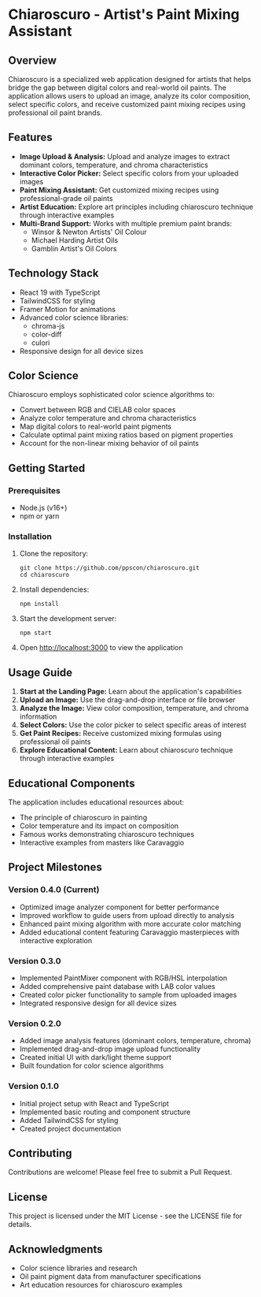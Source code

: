 # Chiaroscuro - Artist's Paint Mixing Assistant

## Overview

Chiaroscuro is a specialized web application designed for artists that helps bridge the gap between digital colors and real-world oil paints. The application allows users to upload an image, analyze its color composition, select specific colors, and receive customized paint mixing recipes using professional oil paint brands.

## Features

- **Image Upload & Analysis:** Upload and analyze images to extract dominant colors, temperature, and chroma characteristics
- **Interactive Color Picker:** Select specific colors from your uploaded images
- **Paint Mixing Assistant:** Get customized mixing recipes using professional-grade oil paints
- **Artist Education:** Explore art principles including chiaroscuro technique through interactive examples
- **Multi-Brand Support:** Works with multiple premium paint brands:
  - Winsor & Newton Artists' Oil Colour
  - Michael Harding Artist Oils
  - Gamblin Artist's Oil Colors

## Technology Stack

- React 19 with TypeScript
- TailwindCSS for styling
- Framer Motion for animations
- Advanced color science libraries:
  - chroma-js
  - color-diff
  - culori
- Responsive design for all device sizes

## Color Science

Chiaroscuro employs sophisticated color science algorithms to:

- Convert between RGB and CIELAB color spaces
- Analyze color temperature and chroma characteristics
- Map digital colors to real-world paint pigments
- Calculate optimal paint mixing ratios based on pigment properties
- Account for the non-linear mixing behavior of oil paints

## Getting Started

### Prerequisites

- Node.js (v16+)
- npm or yarn

### Installation

1. Clone the repository:
   ```
   git clone https://github.com/ppscon/chiaroscuro.git
   cd chiaroscuro
   ```

2. Install dependencies:
   ```
   npm install
   ```

3. Start the development server:
   ```
   npm start
   ```

4. Open [http://localhost:3000](http://localhost:3000) to view the application

## Usage Guide

1. **Start at the Landing Page:** Learn about the application's capabilities
2. **Upload an Image:** Use the drag-and-drop interface or file browser
3. **Analyze the Image:** View color composition, temperature, and chroma information
4. **Select Colors:** Use the color picker to select specific areas of interest
5. **Get Paint Recipes:** Receive customized mixing formulas using professional oil paints
6. **Explore Educational Content:** Learn about chiaroscuro technique through interactive examples

## Educational Components

The application includes educational resources about:

- The principle of chiaroscuro in painting
- Color temperature and its impact on composition
- Famous works demonstrating chiaroscuro techniques
- Interactive examples from masters like Caravaggio

## Project Milestones

### Version 0.4.0 (Current)
- Optimized image analyzer component for better performance
- Improved workflow to guide users from upload directly to analysis
- Enhanced paint mixing algorithm with more accurate color matching
- Added educational content featuring Caravaggio masterpieces with interactive exploration

### Version 0.3.0
- Implemented PaintMixer component with RGB/HSL interpolation
- Added comprehensive paint database with LAB color values
- Created color picker functionality to sample from uploaded images
- Integrated responsive design for all device sizes

### Version 0.2.0
- Added image analysis features (dominant colors, temperature, chroma)
- Implemented drag-and-drop image upload functionality
- Created initial UI with dark/light theme support
- Built foundation for color science algorithms

### Version 0.1.0
- Initial project setup with React and TypeScript
- Implemented basic routing and component structure
- Added TailwindCSS for styling
- Created project documentation

## Contributing

Contributions are welcome! Please feel free to submit a Pull Request.

## License

This project is licensed under the MIT License - see the LICENSE file for details.

## Acknowledgments

- Color science libraries and research
- Oil paint pigment data from manufacturer specifications
- Art education resources for chiaroscuro examples
